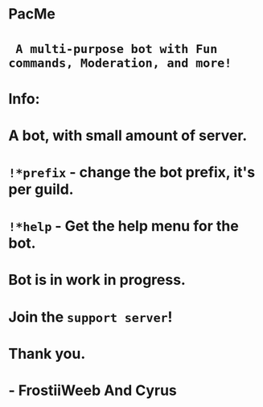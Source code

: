 # **PacMe**

# ``` A multi-purpose bot with Fun commands, Moderation, and more!```

# **Info:**

# A bot, with small amount of server. 
# ```!*prefix``` - change the bot prefix, it's per guild.
# ```!*help``` - Get the help menu for the bot.
# Bot is in work in progress.
# Join the ```support server```!
# Thank you.
# - FrostiiWeeb And Cyrus
